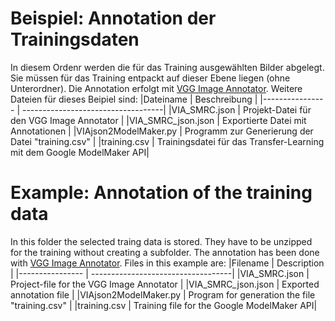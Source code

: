 # Beispiel: Annotation der Trainingsdaten
In diesem Ordenr werden die für das Training ausgewählten Bilder abgelegt. Sie müssen für das Training entpackt auf dieser Ebene liegen (ohne Unterordner). 
Die Annotation erfolgt mit [VGG Image Annotator](https://www.robots.ox.ac.uk/~vgg/software/via/).
Weitere Dateien für dieses Beipiel sind:
|Dateiname | Beschreibung |
|---------------- | -----------------------------------|
|VIA_SMRC.json    | Projekt-Datei für den VGG Image Annotator |
|VIA_SMRC_json.json | Exportierte Datei mit Annotationen |
|VIAjson2ModelMaker.py | Programm zur Generierung der Datei "training.csv" |
|training.csv | Trainingsdatei für das Transfer-Learning mit dem Google ModelMaker API|

# Example: Annotation of the training data
In this folder the selected traing data is stored. They have to be unzipped for the training without creating a subfolder.
The annotation has been done with [VGG Image Annotator](https://www.robots.ox.ac.uk/~vgg/software/via/).
Files in this example are:
|Filename | Description |
|---------------- | -----------------------------------|
|VIA_SMRC.json    | Project-file for the  VGG Image Annotator |
|VIA_SMRC_json.json | Exported annotation file |
|VIAjson2ModelMaker.py | Program for generation the file "training.csv" |
|training.csv | Training file for the  Google ModelMaker API|

